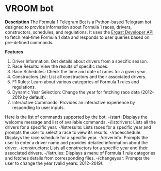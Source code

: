 # VROOM bot
**Description**
The Formula 1 Telegram Bot is a Python-based Telegram bot designed to provide information about Formula 1 races, drivers, constructors, schedules, and regulations. It uses the [Ergast Developer API](https://ergast.com/mrd/) to fetch real-time Formula 1 data and responds to user queries based on pre-defined commands.

**Features**
1. Driver Information: Get details about drivers from a specific season.
2. Race Results: View the results of specific races.
3. Race Schedules: Check the time and date of races for a given year.
4. Constructors List: List all constructors and their associated drivers.
5. F1 Rules: Learn about various categories of Formula 1 rules and regulations.
6. Dynamic Year Selection: Change the year for fetching race data (2012–2019 by default).
7. Interactive Commands: Provides an interactive experience by responding to user inputs.

Here is the list of commands supported by the bot:
-/start:	Displays the welcome message and list of available commands.
-/listdrivers:	Lists all the drivers for a specific year.
-/listresults:	Lists races for a specific year and prompts the user to select a race to view its results.
-/raceschedule:	Displays the race schedule for a specific year.
-/driverinfo:	Prompts the user to enter a driver name and provides detailed information about the driver.
-/constructors:	Lists all constructors for a specific year and their associated drivers.
-/listrules:	Displays a menu of Formula 1 rule categories and fetches details from corresponding files.
-/changeyear:	Prompts the user to change the year (valid years: 2012–2019).
